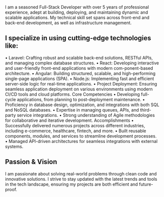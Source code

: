 I am a seasoned Full-Stack Developer with over 5 years of professional experience, adept at building, deploying, and maintaining dynamic and scalable applications. My technical skill set spans across front-end and back-end development, as well as infrastructure management.

## I specialize in using cutting-edge technologies like:

•	Laravel: Crafting robust and scalable back-end solutions, RESTful APIs, and managing complex database structures.
•	React: Developing interactive and user-friendly front-end applications with modern com-ponent-based architecture.
•	Angular: Building structured, scalable, and high-performing single-page applications (SPA).
•	Node.js: Implementing fast and efficient server-side logic for real-time applications.
•	Project Deployment: Ensuring seamless application deployment on various environments using modern CI/CD tools and cloud platforms.
Core Competencies
•	Developing full-cycle applications, from planning to post-deployment maintenance.
•	Proficiency in database design, optimization, and integrations with both SQL and NoSQL databases.
•	Expertise in managing queues, APIs, and third-party service integrations.
•	Strong understanding of Agile methodologies for collaborative and iterative development.
Accomplishments
•	Successfully delivered numerous projects across different industries, including e-commerce, healthcare, fintech, and more.
•	Built reusable components, modules, and services to streamline development processes.
•	Managed API-driven architectures for seamless integrations with external systems.

## Passion & Vision

I am passionate about solving real-world problems through clean code and innovative solutions. I strive to stay updated with the latest trends and tools in the tech landscape, ensuring my projects are both efficient and future-proof.
